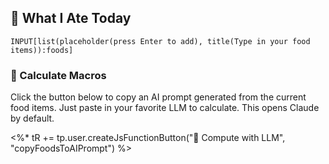## 🥩 What I Ate Today
```meta-bind
INPUT[list(placeholder(press Enter to add), title(Type in your food items)):foods]
```
### 🧮 Calculate Macros
Click the button below to copy an AI prompt generated from the current food items. Just paste in your favorite LLM to calculate. This opens Claude by default.

<%* tR += tp.user.createJsFunctionButton("🤖 Compute with LLM", "copyFoodsToAIPrompt") %>
